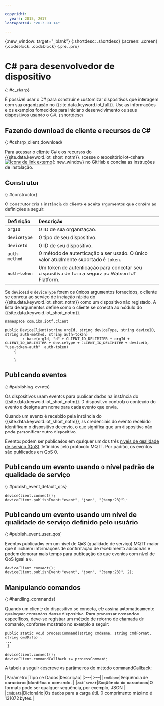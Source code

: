 ```yaml
---

copyright:
  years: 2015, 2017
lastupdated: "2017-03-14"

---
```


{:new_window: target="_blank"}
{:shortdesc: .shortdesc}
{:screen: .screen}
{:codeblock: .codeblock}
{:pre: .pre}


# ﻿C# para desenvolvedor de dispositivo
{: #c_sharp}

É possível usar o C# para construir e customizar dispositivos que interagem com sua organização no {{site.data.keyword.iot_full}}. Use as informações e os exemplos fornecidos para iniciar o desenvolvimento de seus dispositivos usando o C#.
{:shortdesc}

## Fazendo download de cliente e recursos de C#
{: #csharp_client_download}

Para acessar o cliente C# e os recursos do {{site.data.keyword.iot_short_notm}}, acesse o repositório [iot-csharp ![Ícone de link externo](../../../../icons/launch-glyph.svg "Ícone de link externo")](https://github.com/ibm-watson-iot/iot-csharp){: new_window} no GitHub e conclua as instruções de instalação.


## Construtor
{: #constructor}

O construtor cria a instância do cliente e aceita argumentos que contêm as definições a seguir:

|Definição |Descrição |
|:---|:---|
|`orgId`|O ID de sua organização.|
|`deviceType`|O tipo de seu dispositivo.|
|`deviceId` |O ID de seu dispositivo.|
|`auth-method`   |O método de autenticação a ser usado. O único valor atualmente suportado é `token`.|
|`auth-token`   |Um token de autenticação para conectar seu dispositivo de forma segura ao Watson IoT Platform.|


Se `deviceId` e `deviceType` forem os únicos argumentos fornecidos, o cliente se conecta ao serviço de iniciação rápida do {{site.data.keyword.iot_short_notm}} como um dispositivo não registado. A lista de argumentos define como o cliente se conecta ao módulo do {{site.data.keyword.iot_short_notm}}.


```
namespace com.ibm.iotf.client

public DeviceClient(string orgId, string deviceType, string deviceID, string auth-method, string auth-token)
        : base(orgId, "d" + CLIENT_ID_DELIMITER + orgId + CLIENT_ID_DELIMITER + deviceType + CLIENT_ID_DELIMITER + deviceID, "use-token-auth", auth-token)
    {

    }
```

## Publicando eventos
{: #publishing-events}

Os dispositivos usam eventos para publicar dados na instância do {{site.data.keyword.iot_short_notm}}. O dispositivo controla o conteúdo do evento e designa um nome para cada evento que envia.

Quando um evento é recebido pela instância do {{site.data.keyword.iot_short_notm}}, as credenciais do evento recebido identificam o dispositivo de envio, o que significa que um dispositivo não pode personificar outro dispositivo.

Eventos podem ser publicados em qualquer um dos três [níveis de qualidade de serviço (QoS)](../mqtt.html#managed-devices) definidos pelo protocolo MQTT. Por padrão, os eventos são publicados em QoS 0.


## Publicando um evento usando o nível padrão de qualidade de serviço
{: #publish_event_default_qos}

```
deviceClient.connect();
deviceClient.publishEvent("event", "json", "{temp:23}");
```


## Publicando um evento usando um nível de qualidade de serviço definido pelo usuário
{: #publish_event_user_qos}

Eventos publicados em um nível de QoS (qualidade de serviço) MQTT maior que `0` incluem informações de confirmação de recebimento adicionais e podem demorar mais tempo para publicação do que eventos com nível de QoS igual a `0`.


```
deviceClient.connect();
deviceClient.publishEvent("event", "json", "{temp:23}", 2);
```

## Manipulando comandos
{: #handling_commands}

Quando um cliente do dispositivo se conecta, ele assina automaticamente quaisquer comandos desse dispositivo. Para processar comandos específicos, deve-se registrar um método de retorno de chamada de comando, conforme mostrado no exemplo a seguir:

```
public static void processCommand(string cmdName, string cmdFormat, string cmdData) {
...
 }
```

```
deviceClient.connect();
deviceClient.commandCallback += processCommand;
```
A tabela a seguir descreve os parâmetros do método commandCallback:

|Parâmetro|Tipo de Dados|Descrição|
|:---|:---|
|`cmdName`|Seqüência de caracteres|Identifica o comando. |
|`cmdFormat`|Seqüência de caracteres|O formato pode ser qualquer sequência, por exemplo, JSON.|
|`cmdData`|Dicionário|Os dados para a carga útil. O comprimento máximo é 131072 bytes.|
